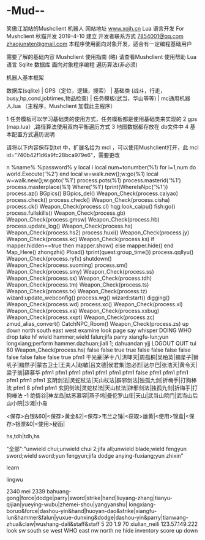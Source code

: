 # -Mud--
笑傲江湖站的Mushclient 机器人
网站地址
www.xojh.cn
Lua 语言开发 For Mushclient
秋猫开发 2019-4-10 建立
开发者联系方式 7854001@qq.com zhaojunster@gmail.com
本程序使用面向对象开发，适合有一定编程基础用户

需要了解的基础内容
Mushclient 使用指南 (略) 请查看Mushclient 使用帮助
Lua 语言 
Sqlite 数据库
面向对象程序编程
遍历算法(非必须)

机器人基本框架

数据库(sqlite)
     |
    GPS（定位，逻辑，搜索）
     |
 基础类 (战斗，行走，busy,hp,cond,jobtimes,物品检查)
     |
  任务模板(武当，华山等等)
     |
  mc通用机器人.lua （主程序，Mushclient 加载此主程序）
  
  
  1 任务模板可以学习基础类的使用方式，任务模板都是使用基础类来实现的
  2 gps (map.lua）,路径算法使用双向平衡遍历方式
  3 地图数据都存放在 db文件中
  4 基本配置方式遍历说明       
  
  请将以下内容保存到txt 中，扩展名给为 mcl ，可以使用Mushclient打开，此 mcl id="740b42f1d6a9fc28bca979e6"，需要更改
  
  <?xml version="1.0" encoding="gb2312"?>
<!--MC通用机器人模板
   叶知秋2018-8-8创建 
   将文件另存mcl扩展名
   mushclient加载此配置文件既可以使用
   1 需要修改用户名 密码 
   2 需要脚本设置为 mc通用机器人.lua
  -->

<!DOCTYPE muclient>
<!-- Saved on 星期四, 八月 09, 2018, 11:08 上午 -->
<!-- MuClient version 4.73 -->
<!-- Written by Nick Gammon -->
<!-- Home Page: http://www.mushclient.com/ -->
<muclient>
  <!--需要自己在mc中设置用户名 密码
  需要设置 mc通用机器人.lua所在路径
  其他参数不需要更改
  -->
 <world muclient_version="4.73" world_file_version="15" date_saved="2018-08-09 11:08:41" auto_say_override_prefix="-" auto_say_string="say" chat_name="" command_stack_character=";" id="740b42f1d6a9fc28bca979e6" input_font_name="Fixedsys" mapping_failure="Alas, you cannot go that way." name="" new_activity_sound="(No sound)" output_font_name="楷体" password_base64="y" password="" player="player" script_editor="notepad" script_editor_argument="%file" script_filename="mc_通用版机器人.lua" script_language="Lua" script_prefix="/" site="0.0.0.0" spam_message="look" speed_walk_prefix="#" terminal_identification="mushclient" arrows_change_history="y" auto_pause="y" auto_repeat="y" auto_resize_minimum_lines="1" auto_resize_maximum_lines="20" chat_foreground_colour="red" chat_background_colour="black" chat_port="4051" confirm_before_replacing_typing="y" confirm_on_paste="y" confirm_on_send="y" copy_selection_to_clipboard="y" default_trigger_sequence="100" default_alias_sequence="100" detect_pueblo="y" display_my_input="y" echo_colour="10" echo_hyperlink_in_output_window="y" edit_script_with_notepad="y" enable_aliases="y" enable_beeps="y" enable_command_stack="y" enable_scripts="y" enable_timers="y" enable_triggers="y" enable_trigger_sounds="y" history_lines="1000" hyperlink_adds_to_command_history="y" hyperlink_colour="#0080FF" indent_paras="y" input_background_colour="white" input_font_height="9" input_font_weight="400" input_text_colour="black" keypad_enable="y" line_information="y" log_input="y" log_notes="y" log_output="y" max_output_lines="5000" mud_can_change_link_colour="y" mud_can_change_options="y" note_text_colour="#040000" no_echo_off="y" output_font_height="11" output_font_weight="400" output_font_charset="134" paste_delay_per_lines="1" pixel_offset="3" port="5555" proxy_port="1080" script_errors_to_output_window="y" send_file_delay_per_lines="1" send_mxp_afk_response="y" show_connect_disconnect="y" spam_line_count="20" tab_completion_lines="200" timestamp_input_text_colour="maroon" timestamp_notes_text_colour="blue" timestamp_output_text_colour="white" timestamp_input_back_colour="black" timestamp_notes_back_colour="black" timestamp_output_back_colour="black" underline_hyperlinks="y" unpause_on_send="y" use_custom_link_colour="y" use_default_input_font="y" warn_if_scripting_inactive="y" wrap_column="500" write_world_name_to_log="y">
  <!-- end of general world attributes -->
  <connect_text>n
%name%
%password%
y</connect_text>
 </world>
 <!-- triggers -->
 <!-- aliases -->
 <aliases muclient_version="4.73" world_file_version="15" date_saved="2018-08-09 11:08:41">
  <alias name="repeat" match="^#(\d.)(.*)$" enabled="y" regexp="y" send_to="12" sequence="100">
   <send>local i
local num=tonumber(%1)
for i=1,num do
world.Execute('%2')
end</send>
  </alias>
  <alias name="go" match="^g(\d*)$" enabled="y" regexp="y" send_to="12" sequence="100">
   <send>local w=walk.new();w:go(%1)</send>
  </alias>
  <alias name="gt" match="^gt(.*)$" enabled="y" regexp="y" send_to="12" sequence="100">
   <send>local w=walk.new();w:goto('%1')</send>
  </alias>
  <alias name="pots" match="^pots(\d*)$" enabled="y" regexp="y" send_to="12" sequence="100">
   <send>process.pots(%1)</send>
  </alias>
  <alias name="smi" match="^smi(.*)$" enabled="y" regexp="y" send_to="12" sequence="100">
   <send>process.masterid('%1')</send>
  </alias>
  <alias name="smp" match="^smp(\d*)$" enabled="y" regexp="y" send_to="12" sequence="100">
   <send>process.masterplace(%1)</send>
  </alias>
  <alias name="sz" match="^sz(.*)$" enabled="y" regexp="y" send_to="12" sequence="100">
   <send>Where('%1')</send>
  </alias>
  <alias name="xz" match="^xz(.*)$" enabled="y" regexp="y" send_to="12" sequence="100">
   <send>tprint(WhereIsNpc('%1'))</send>
  </alias>
  <alias name="az" match="az" enabled="y" send_to="12" sequence="100">
   <send>process.az()</send>
  </alias>
  <alias name="bj" match="bj" enabled="y" send_to="12" sequence="100">
   <send>BGpics()</send>
  </alias>
  <alias name="bj_d" match="bj_d" enabled="y" send_to="12" sequence="100">
   <send>BGpics_del()</send>
  </alias>
  <alias name="caiyao" match="caiyao" enabled="y" send_to="12" sequence="100">
   <send>Weapon_Check(process.caiyao)</send>
  </alias>
  <alias name="check" match="ch" enabled="y" send_to="12" sequence="100">
   <send>process.check()</send>
  </alias>
  <alias name="ch" match="ch" enabled="y" send_to="12" sequence="100">
   <send>process.check()</send>
  </alias>
  <alias name="cisha" match="cisha" enabled="y" send_to="12" sequence="100">
   <send>Weapon_Check(process.cisha)</send>
  </alias>
  <alias name="ck" match="ck" enabled="y" send_to="12" sequence="100">
   <send>process.ck()</send>
  </alias>
  <alias name="cl" match="cl" enabled="y" send_to="12" sequence="100">
   <send>Weapon_Check(process.cl)</send>
  </alias>
  <alias name="cp" match="cp" enabled="y" send_to="12" sequence="100">
   <send>hqg:look_caipu()</send>
  </alias>
  <alias name="fish" match="fish" enabled="y" send_to="12" sequence="100">
   <send>fish:go()</send>
  </alias>
  <alias name="fullskill" match="fullskill" enabled="y" send_to="12" sequence="100">
   <send>process.fullskills()</send>
  </alias>
  <alias name="gb" match="gb" enabled="y" send_to="12" sequence="100">
   <send>Weapon_Check(process.gb)</send>
  </alias>
  <alias name="gmsw" match="gmsw" enabled="y" send_to="12" sequence="100">
   <send>Weapon_Check(process.gmsw)</send>
  </alias>
  <alias name="hb" match="hb" enabled="y" send_to="12" sequence="100">
   <send>Weapon_Check(process.hb)</send>
  </alias>
  <alias name="hlp" match="hlp" enabled="y" send_to="12" sequence="100">
   <send>process.update_log()</send>
  </alias>
  <alias name="hs" match="hs" enabled="y" send_to="12" sequence="100">
   <send>Weapon_Check(process.hs)</send>
  </alias>
  <alias name="hs2" match="hs2" enabled="y" send_to="12" sequence="100">
   <send>Weapon_Check(process.hs2)</send>
  </alias>
  <alias name="hx" match="hx" enabled="y" send_to="12" sequence="100">
   <send>process.huxi()</send>
  </alias>
  <alias name="jy" match="jy" enabled="y" send_to="12" sequence="100">
   <send>Weapon_Check(process.jy)</send>
  </alias>
  <alias name="kc" match="kc" enabled="y" send_to="12" sequence="100">
   <send>Weapon_Check(process.kc)</send>
  </alias>
  <alias name="ks" match="ks" enabled="y" send_to="12" sequence="100">
   <send>Weapon_Check(process.ks)</send>
  </alias>
  <alias name="mapper_show" match="map" enabled="y" send_to="12" sequence="100">
   <send>if mapper.hidden==true then mapper.show() else mapper.hide() end</send>
  </alias>
  <alias name="mh" match="mh" enabled="y" send_to="12" sequence="100">
   <send>Map_Here()</send>
  </alias>
  <alias name="ns" match="ns" enabled="y" send_to="12" sequence="100">
   <send>zhongzhi()</send>
  </alias>
  <alias name="pl" match="pl" enabled="y" send_to="12" sequence="100">
   <send>Pload()</send>
  </alias>
  <alias name="q_time" match="q_time" enabled="y" send_to="12" sequence="100">
   <send>tprint(quest:group_time())</send>
  </alias>
  <alias name="qqll" match="qqll" enabled="y" send_to="12" sequence="100">
   <send>process.qqllyu()</send>
  </alias>
  <alias name="ryfx" match="ryfx" enabled="y" send_to="12" sequence="100">
   <send>Weapon_Check(process.ryfx)</send>
  </alias>
  <alias name="shutdown" match="shutdown" enabled="y" send_to="12" sequence="100">
   <send>shutdown()</send>
  </alias>
  <alias name="sld" match="sld" enabled="y" send_to="12" sequence="100">
   <send>Weapon_Check(process.suoming)</send>
  </alias>
  <alias name="sm" match="sm" enabled="y" send_to="12" sequence="100">
   <send>process.sm()</send>
  </alias>
  <alias name="smy" match="smy" enabled="y" send_to="12" sequence="100">
   <send>Weapon_Check(process.smy)</send>
  </alias>
  <alias name="ss" match="ss" enabled="y" send_to="12" sequence="100">
   <send>Weapon_Check(process.ss)</send>
  </alias>
  <alias name="sx" match="sx" enabled="y" send_to="12" sequence="100">
   <send>Weapon_Check(process.sx)</send>
  </alias>
  <alias name="tdh" match="tdh" enabled="y" send_to="12" sequence="100">
   <send>Weapon_Check(process.tdh)</send>
  </alias>
  <alias name="tm" match="tm" enabled="y" send_to="12" sequence="100">
   <send>Weapon_Check(process.tm)</send>
  </alias>
  <alias name="ts" match="ts" enabled="y" send_to="12" sequence="100">
   <send>Weapon_Check(process.ts)</send>
  </alias>
  <alias name="tx" match="tx" enabled="y" send_to="12" sequence="100">
   <send>Weapon_Check(process.tx)</send>
  </alias>
  <alias name="tz" match="tz" enabled="y" send_to="12" sequence="100">
   <send>Weapon_Check(process.tz)</send>
  </alias>
  <alias name="webconfig" match="webconfig" enabled="y" send_to="12" sequence="100">
   <send>wizard:update_webconfig()</send>
  </alias>
  <alias name="wg" match="wg" enabled="y" send_to="12" sequence="100">
   <send>process.wg()</send>
  </alias>
  <alias name="wizard" match="wizard" enabled="y" send_to="12" sequence="100">
   <send>wizard:start()</send>
  </alias>
  <alias name="wk" match="wk" enabled="y" send_to="12" sequence="100">
   <send>digging()</send>
  </alias>
  <alias name="wudang" match="wudang" enabled="y" send_to="12" sequence="100">
   <send>Weapon_Check(process.wd)</send>
  </alias>
  <alias name="xc" match="xc" enabled="y" send_to="12" sequence="100">
   <send>process.xc()</send>
  </alias>
  <alias name="xl" match="xl" enabled="y" send_to="12" sequence="100">
   <send>Weapon_Check(process.xl)</send>
  </alias>
  <alias name="xs" match="xs" enabled="y" send_to="12" sequence="100">
   <send>Weapon_Check(process.xs)</send>
  </alias>
  <alias name="xxbug" match="xxbug" enabled="y" send_to="12" sequence="100">
   <send>Weapon_Check(process.xxbug)</send>
  </alias>
  <alias name="xxpt" match="xxpt" enabled="y" send_to="12" sequence="100">
   <send>Weapon_Check(process.xxpt)</send>
  </alias>
  <alias name="zc" match="zc" enabled="y" send_to="12" sequence="100">
   <send>Weapon_Check(process.zc)</send>
  </alias>
  <alias name="zmud" match="zmud" enabled="y" send_to="12" sequence="100">
   <send>zmud_alias_convert()</send>
  </alias>
  <alias name="zr" match="zr" enabled="y" send_to="12" sequence="100">
   <send>CatchNPC_Room()</send>
  </alias>
  <alias name="zs" match="zs" enabled="y" send_to="12" sequence="100">
   <send>Weapon_Check(process.zs)</send>
  </alias>
 </aliases>
 <!-- timers -->
 <timers muclient_version="4.73" world_file_version="15" date_saved="2018-08-09 11:08:41"/>
 <!-- macros -->
 <macros muclient_version="4.73" world_file_version="15" date_saved="2018-08-09 11:08:41">
  <macro name="up" type="send_now">
   <send>up</send>
  </macro>
  <macro name="down" type="send_now">
   <send>down</send>
  </macro>
  <macro name="north" type="send_now">
   <send>north</send>
  </macro>
  <macro name="south" type="send_now">
   <send>south</send>
  </macro>
  <macro name="east" type="send_now">
   <send>east</send>
  </macro>
  <macro name="west" type="send_now">
   <send>west</send>
  </macro>
  <macro name="examine" type="replace">
   <send>examine </send>
  </macro>
  <macro name="look" type="replace">
   <send>look </send>
  </macro>
  <macro name="page" type="replace">
   <send>page </send>
  </macro>
  <macro name="say" type="replace">
   <send>say </send>
  </macro>
  <macro name="whisper" type="replace">
   <send>whisper </send>
  </macro>
  <macro name="doing" type="send_now">
   <send>DOING</send>
  </macro>
  <macro name="who" type="send_now">
   <send>WHO</send>
  </macro>
  <macro name="drop" type="replace">
   <send>drop </send>
  </macro>
  <macro name="take" type="replace">
   <send>take </send>
  </macro>
  <macro name="F2" type="send_now">
   <send>hf</send>
  </macro>
  <macro name="F3" type="send_now">
   <send>wield hammer;wield falun;jifa parry xiangfu-lun;yun longxiang;perform hammer.dazhuan;jiali 1;</send>
  </macro>
  <macro name="F4" type="send_now">
   <send>dahuandan</send>
  </macro>
  <macro name="F5" type="send_now">
   <send>yjj</send>
  </macro>
  <macro name="logout" type="send_now">
   <send>LOGOUT</send>
  </macro>
  <macro name="quit" type="send_now">
   <send>QUIT</send>
  </macro>
  <macro name="F6" type="send_now">
   <send>tui</send>
  </macro>
 </macros>
 <!-- variables -->
  <!--需求用户自己配置-->
 <variables muclient_version="4.73" world_file_version="15" date_saved="2018-08-09 11:08:41">
   <!--发呆判断-->
      <!--发呆检验时间(秒) 设置60(建议）机器人在这段时间内没有发送任何数据就判断为发呆-->
   <variable name="afk_sec">60</variable>
      <!--发呆后机器人 自动执行动作 Weapon_Check(process.hs) 前面一个为武器检查函数,检查完武器执行华山1任务,请配合jobslist变量设置-->
   <variable name="afk_cmd">Weapon_Check(process.hs)</variable>
   <!--发呆判断结束-->
   <!--区域进出控制开始-->
   <!--前往黑木崖-->
   <variable name="heimuya_entry">false</variable>
   <!--前往蝴蝶谷-->
   <variable name="hudiegu_entry">false</variable>
   <!--前往莆田少林-->
   <variable name="putian_entry">true</variable>
   <!--前往少林-->
   <variable name="shaolin_entry">true</variable>
   <!--前往五毒教 有九阳 或 蓝凤凰弟子可以直接进去-->
   <variable name="wdj_entry">false</variable>
   <!--前往武当后山-->
   <variable name="wudanghoushan_entry">false</variable>
   <!--前往桃花岛-->
   <variable name="taohuadao_entry">false</variable>
   <!--前往桃源-->
   <variable name="taoyuan_entry">false</variable>
    <!--前往天山-->
   <variable name="tianshan_entry">false</variable>
   <!--前往慕容山庄-->
   <variable name="mr_entry">false</variable>
   <!--前往摩天崖-->
   <variable name="mty_entry">false</variable>
   <!--前往绝情谷-->
   <variable name="jueqinggu_entry">false</variable>
   <!--前往神龙岛-->
   <variable name="sld_entry">true</variable>
   <!--区域进出控制结束-->
   <!--长乐帮任务黑名单 默认是星宿派-->
   <variable name="cl_blacklist"/>
   <!--长乐帮任务使用的pfm 默认是pfm1 -->
   <variable name="cl_pfm">pfm1</variable>
   <!--丐帮任务黑名单-->
  <variable name="gb_blacklist">干光豪|茅十八|洪哮天|周孤桐|吴柏英|摘星子|狮吼子|黯然子|蒙古卫士|王夫人|赵敏|吕文德|侯君集|忽必烈|达尔巴|张浩天|黄令天|梁子翁|薛慕华</variable>
   <!--丐帮任务使用的pfm 默认是pfm1-->
   <variable name="gb_pfm">pfm1</variable>
    <!--明教巡逻使用的pfm 默认是pfm1-->
   <variable name="xl_pfm">pfm1</variable>
   <!--华山2任务使用的pfm 默认是pfm1-->
   <variable name="hs2_pfm">pfm1</variable>
   <!--华山1任务使用的pfm 默认是pfm1-->
   <variable name="hs_pfm">pfm1</variable>
   <!--雪山任务黑名单 丐帮&竹棒&大内高手|少林&长鞭&大内高手|大理天龙寺&布衣&大内高手 如果不写大内高手普通也会放弃 建议初期放弃昆仑女弟子 空手-->
   <variable name="xs_blacklist"/>
   <!--雪山任务使用的pfm 默认是pfm1-->
   <variable name="xs_pfm">pfm1</variable>
   <!--丐帮抓蛇任务使用的pfm 默认是pfm1-->
   <variable name="zs_pfm">pfm1</variable>
   <!--星宿抓虫使用的pfm,默认是pfm1-->
   <variable name="xxbug_pfm">pfm1</variable>
   <!--星宿抓虫自动炼毒-->
   <variable name="liandu">false</variable>
    <!--少林救援任务使用的pfm,默认是pfm1-->
   <variable name="jy_pfm">pfm1</variable>
   <!--少林教和尚任务使用的pfm,默认是pfm1-->
   <variable name="tm_pfm">pfm1</variable>
    <!--古墓守墓使用的pfm,默认是pfm1-->
   <variable name="sm_pfm">pfm1</variable>
   <!--人地会使用的pfm,默认是pfm1-->
   <variable name="tdh_pfm">pfm1</variable>
   <!--嵩山五岳并派任务黑名单-->
   <variable name="ss_blacklist"/>
   <!--嵩山五岳并派请人使用的pfm,默认是pfm1-->
   <variable name="ss_fight_pfm">pfm1</variable>
   <!--嵩山五岳并派请人使用的pfm,默认是pfm1-->
   <variable name="ss_kill_pfm">pfm1</variable>
   <!--武当任务黑名单-->
   <variable name="wd_blacklist">玄阴剑法|灵蛇杖法|天山杖法|辟邪剑法|独孤九剑|折梅手|打狗棒法</variable>
   <!--武当任务使用的pfm,默认是pfm1-->
   <variable name="wd_pfm">pfm1</variable>
   <!--武当任务 难度控制1-8-->
    <variable name="difficulty">8</variable>
   <!--送信1任务是否直接送不等人-->
   <variable name="immediate_sx1"/>
   <!--送信1使用pfm-->
   <variable name="sx_pfm">pfm1</variable>
   <!--送信2使用的pfm-->
   <variable name="sx2_pfm">pfm1</variable>
   <!--送信2黑名单-->
   <variable name="sx_blacklist">玄阴剑法|灵蛇杖法|天山杖法|辟邪剑法|独孤九剑|折梅手|打狗棒法</variable>
   <!--送信2难度控制-1 不做  最大4-->
   <variable name="shashou_level">-1</variable>
   <!--送信1不送地点-->
   <variable name="sx_giveup_pos">绝情谷|神龙岛|姑苏慕容|燕子坞|曼佗罗山庄|天山|武当山院门|武当山后山小院|沙滩|小岛</variable>
   
   <!--装备设置 非常重要 参数设置见word 说明 -->
   <variable name="i_equip">&lt;保存&gt;白银&amp;60|&lt;保存&gt;黄金&amp;2|&lt;保存&gt;韦兰之锤|&lt;获取&gt;雄黄|&lt;使用&gt;锦盒|&lt;保存&gt;银票&amp;0|&lt;使用&gt;秘函|</variable>
   <!--任务循环设置 非常重要-->
   <variable name="jobslist">hs,tdh|tdh,hs</variable>
   <!--任务提前切换武器技能 json 格式  非常重要-->
   <variable name="sp_exert">"全部":"unwield chui;unwield chui 2;jifa all;unwield blade;wield fengyun sword;wield sword;yun fengyun;jifa dodge anying-fuxiang;yun zhixin"</variable>
  
   <!--pfm预设 需要配合 任务_pfm 变量来调用预设信息--> 
  <variable name="pfm1"/>
  <variable name="pfm2"/>
  <variable name="pfm3"/>
  <variable name="pfm4"/>
  <variable name="pfm5"/>

  <!--空手武器打飞使用的pfm-->
   <variable name="unarmed_pfm"/>


   <!--学习方式 learn 学习师父 lingwu 达摩院领悟 literate 学读书写字--> 
  <variable name="up">learn</variable>
   <!--gold 消耗完了切换 up 的方式 默认lingwu-->
   <variable name="bei_up">lingwu</variable>
   <!--增加悟性的特效 比如yun qimen 加悟性装备 wield longquan jian 可以用xxx;xxx;xxx 多命令方式-->
  <variable name="wuxing"/>
   <!--师傅所在房间号-->
   <variable name="master_place">2340</variable>
   <!--师傅id-->
   <variable name="masterid">mei</variable>
    <!--学习读书用的睡房房间号-->
   <variable name="sleeproomno">2339</variable>
   <!--学习的技能列表-->
   <variable name="skills">bahuang-gong|force|dodge|parry|sword|strike|hand|liuyang-zhang|tianyu-qijian|yueying-wubu|zhemei-shou|yangyanshu|</variable>
   <!--领悟的技能列表 特殊技能&基本技能&武器名称(武器可以不设置)-->
   <variable name="lian_skills">longxiang-boruo&amp;force|dashou-yin&amp;hand|huoyan-dao&amp;strike|xiangfu-lun&amp;hammer&amp;falun|yuxue-dunxing&amp;dodge|dashou-yin&amp;parry|tianwang-zhua&amp;claw|wushang-dali&amp;staff&amp;staff</variable>
   <!--每次学习花费的pot-->
   <variable name="pot">5</variable>
   <!--pot临界值当前pot+当前值>最大pot,会启动领悟学习 不再任务获取pot,默认20-->
   <variable name="pot_overflow">20</variable>
    <!--任务前double内力,exp低时可以设置高点 0到2数值-->
   <variable name="neili_upper">1.9</variable>
   <!--气血低于百分百 去 薛慕华哪里ask heal-->
   <variable name="liao_percent">70</variable>
   <!--特殊疗伤选项 bed 为古墓寒玉床 juxue 为大轮寺龙象 liao 一阳指 hudiegu 明教张无忌弟子免费医保--> 
   <variable name="special_heal"></variable>
   <!--任务繁忙时候修炼 可以设置为 xiulian_neili xiulian_jingli xiulian_skills-->
   <variable name="xiulian">xiulian_neili</variable>
   <!--MUD服务器的IP地址或域名-->
   <variable name="world_address">123.57.149.222</variable>
 </variables>
 <!-- colours -->
 <colours muclient_version="4.73" world_file_version="15" date_saved="2018-08-09 11:08:41">
  <ansi>
   <normal>
    <colour seq="1" rgb="black"/>
    <colour seq="2" rgb="maroon"/>
    <colour seq="3" rgb="green"/>
    <colour seq="4" rgb="olive"/>
    <colour seq="5" rgb="navy"/>
    <colour seq="6" rgb="purple"/>
    <colour seq="7" rgb="teal"/>
    <colour seq="8" rgb="silver"/>
   </normal>
   <bold>
    <colour seq="1" rgb="gray"/>
    <colour seq="2" rgb="red"/>
    <colour seq="3" rgb="lime"/>
    <colour seq="4" rgb="yellow"/>
    <colour seq="5" rgb="blue"/>
    <colour seq="6" rgb="magenta"/>
    <colour seq="7" rgb="cyan"/>
    <colour seq="8" rgb="white"/>
   </bold>
  </ansi>
  <custom>
   <colour seq="1" name="Custom1" text="#FF8080" back="black"/>
   <colour seq="2" name="Custom2" text="#FFFF80" back="black"/>
   <colour seq="3" name="Custom3" text="#80FF80" back="black"/>
   <colour seq="4" name="Custom4" text="#80FFFF" back="black"/>
   <colour seq="5" name="Custom5" text="#0080FF" back="black"/>
   <colour seq="6" name="Custom6" text="#FF80C0" back="black"/>
   <colour seq="7" name="Custom7" text="red" back="black"/>
   <colour seq="8" name="Custom8" text="#0080C0" back="black"/>
   <colour seq="9" name="Custom9" text="magenta" back="black"/>
   <colour seq="10" name="Custom10" text="#804040" back="black"/>
   <colour seq="11" name="Custom11" text="#FF8040" back="black"/>
   <colour seq="12" name="Custom12" text="teal" back="black"/>
   <colour seq="13" name="Custom13" text="#004080" back="black"/>
   <colour seq="14" name="Custom14" text="#FF0080" back="black"/>
   <colour seq="15" name="Custom15" text="green" back="black"/>
   <colour seq="16" name="Custom16" text="blue" back="black"/>
  </custom>
 </colours>
 <!-- keypad -->
 <keypad muclient_version="4.73" world_file_version="15" date_saved="2018-08-09 11:08:41">
  <key name="0">
   <send>look</send>
  </key>
  <key name="1">
   <send>sw</send>
  </key>
  <key name="2">
   <send>south</send>
  </key>
  <key name="3">
   <send>se</send>
  </key>
  <key name="4">
   <send>west</send>
  </key>
  <key name="5">
   <send>WHO</send>
  </key>
  <key name="6">
   <send>east</send>
  </key>
  <key name="7">
   <send>nw</send>
  </key>
  <key name="8">
   <send>north</send>
  </key>
  <key name="9">
   <send>ne</send>
  </key>
  <key name=".">
   <send>hide</send>
  </key>
  <key name="/">
   <send>inventory</send>
  </key>
  <key name="*">
   <send>score</send>
  </key>
  <key name="-">
   <send>up</send>
  </key>
  <key name="+">
   <send>down</send>
  </key>
  <key name="Ctrl+0"/>
  <key name="Ctrl+1"/>
  <key name="Ctrl+2"/>
  <key name="Ctrl+3"/>
  <key name="Ctrl+4"/>
  <key name="Ctrl+5"/>
  <key name="Ctrl+6"/>
  <key name="Ctrl+7"/>
  <key name="Ctrl+8"/>
  <key name="Ctrl+9"/>
  <key name="Ctrl+."/>
  <key name="Ctrl+/"/>
  <key name="Ctrl+*"/>
  <key name="Ctrl+-"/>
  <key name="Ctrl++"/>
 </keypad>
 <!-- printing -->
 <printing muclient_version="4.73" world_file_version="15" date_saved="2018-08-09 11:08:41">
  <ansi>
   <normal/>
   <bold>
    <style seq="1" bold="y"/>
    <style seq="2" bold="y"/>
    <style seq="3" bold="y"/>
    <style seq="4" bold="y"/>
    <style seq="5" bold="y"/>
    <style seq="6" bold="y"/>
    <style seq="7" bold="y"/>
    <style seq="8" bold="y"/>
   </bold>
  </ansi>
 </printing>
 <!-- plugins -->
</muclient>
